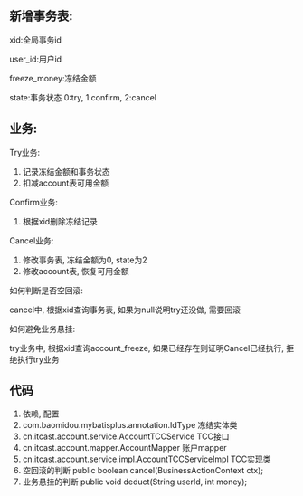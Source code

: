 ## 新增事务表:

xid:全局事务id

user_id:用户id

freeze_money:冻结金额

state:事务状态 0:try, 1:confirm, 2:cancel



## 业务:

Try业务:

1. 记录冻结金额和事务状态
2. 扣减account表可用金额

Confirm业务:

1. 根据xid删除冻结记录

Cancel业务:

1. 修改事务表, 冻结金额为0, state为2
2. 修改account表, 恢复可用金额

如何判断是否空回滚:

cancel中, 根据xid查询事务表, 如果为null说明try还没做, 需要回滚

如何避免业务悬挂:

try业务中, 根据xid查询account_freeze, 如果已经存在则证明Cancel已经执行, 拒绝执行try业务



## 代码

1. 依赖, 配置
2. com.baomidou.mybatisplus.annotation.IdType    冻结实体类
3. cn.itcast.account.service.AccountTCCService    TCC接口
4. cn.itcast.account.mapper.AccountMapper    账户mapper
5. cn.itcast.account.service.impl.AccountTCCServiceImpl    TCC实现类
6. 空回滚的判断  public boolean cancel(BusinessActionContext ctx);
7. 业务悬挂的判断  public void deduct(String userId, int money);